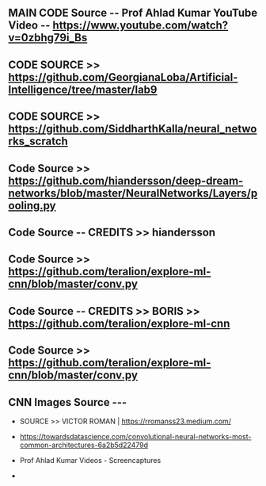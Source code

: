 ## MAIN CODE Source -- Prof Ahlad Kumar YouTube Video -- https://www.youtube.com/watch?v=0zbhg79i_Bs

## CODE SOURCE >> https://github.com/GeorgianaLoba/Artificial-Intelligence/tree/master/lab9

## CODE SOURCE >> https://github.com/SiddharthKalla/neural_networks_scratch

## Code Source >>  https://github.com/hiandersson/deep-dream-networks/blob/master/NeuralNetworks/Layers/pooling.py
## Code Source -- CREDITS >> hiandersson

## Code Source >> https://github.com/teralion/explore-ml-cnn/blob/master/conv.py
## Code Source -- CREDITS >> BORIS >> https://github.com/teralion/explore-ml-cnn

## Code Source >> https://github.com/teralion/explore-ml-cnn/blob/master/conv.py

## CNN Images Source --- 
- SOURCE >> VICTOR ROMAN | https://rromanss23.medium.com/
- https://towardsdatascience.com/convolutional-neural-networks-most-common-architectures-6a2b5d22479d

- Prof Ahlad Kumar Videos - Screencaptures 
- 